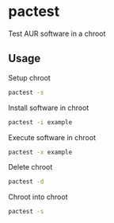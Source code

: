 # pactest
Test AUR software in a chroot

## Usage

Setup chroot

```sh
pactest -s
```

Install software in chroot

```sh
pactest -i example
```

Execute software in chroot

```sh
pactest -x example
```

Delete chroot

```sh
pactest -d
```

Chroot into chroot

```sh
pactest -s
```
